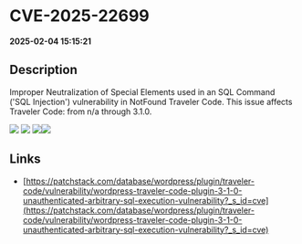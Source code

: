 # CVE-2025-22699

**2025-02-04 15:15:21**

## Description
Improper Neutralization of Special Elements used in an SQL Command ('SQL Injection') vulnerability in NotFound Traveler Code. This issue affects Traveler Code: from n/a through 3.1.0.

![](https://img.shields.io/static/v1?label=Score&message=9.0&color=red)
![](https://img.shields.io/static/v1?label=Severity&message=CRITICAL&color=red)
![](https://img.shields.io/static/v1?label=CWE&message=SQL&color=green)![](https://img.shields.io/static/v1?label=CWE&message=SQL&color=green)

## Links
- [https://patchstack.com/database/wordpress/plugin/traveler-code/vulnerability/wordpress-traveler-code-plugin-3-1-0-unauthenticated-arbitrary-sql-execution-vulnerability?_s_id=cve](https://patchstack.com/database/wordpress/plugin/traveler-code/vulnerability/wordpress-traveler-code-plugin-3-1-0-unauthenticated-arbitrary-sql-execution-vulnerability?_s_id=cve)
